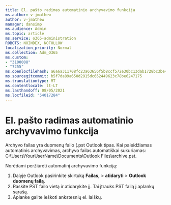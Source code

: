 ```yaml
---
title: El. pašto radimas automatinio archyvavimo funkcija
ms.author: v-jmathew
author: v-jmathew
manager: dansimp
ms.audience: Admin
ms.topic: article
ms.service: o365-administration
ROBOTS: NOINDEX, NOFOLLOW
localization_priority: Normal
ms.collection: Adm_O365
ms.custom:
- "3100008"
- "7255"
ms.openlocfilehash: a6a6a311708fc23a63656f5b8ccf572e30bc13dab1728bc3be48ad36aeb35077
ms.sourcegitcommit: b5f7da89a650d2915dc652449623c78be6247175
ms.translationtype: MT
ms.contentlocale: lt-LT
ms.lasthandoff: 08/05/2021
ms.locfileid: "54017284"
---
```

# <a name="find-email-in-autoarchive"></a>El. pašto radimas automatinio archyvavimo funkcija

Archyvo failas yra duomenų failo (.pst Outlook tipas. Kai paleidžiamas automatinis archyvavimas, archyvo failas automatiškai sukuriamas: C:\Users\YourUserName\Documents\Outlook Files\archive.pst.

Norėdami peržiūrėti automatinį archyvavimo funkciją:

1. Dalyje Outlook pasirinkite skirtuką **Failas,** > **atidaryti**  >  **Outlook duomenų failą**.
2. Raskite PST failo vietą ir atidarykite jį. Tai įtrauks PST failą į aplankų sąrašą.
3. Aplanke galite ieškoti ankstesnių el. laiškų.
